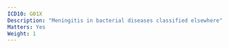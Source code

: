 ```yaml
---
ICD10: G01X
Description: "Meningitis in bacterial diseases classified elsewhere"
Matters: Yes
Weight: 1
---
```

